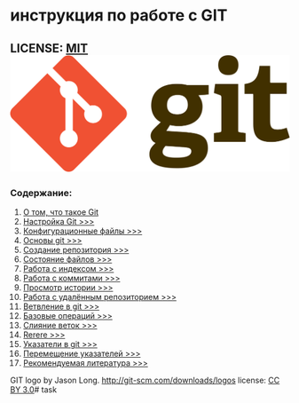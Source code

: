 # инструкция по работе с GIT

LICENSE: [MIT](./licence.md) 
![git-logo](./Git-logo.svg.png)
---

### Содержание:

1. [О том, что такое Git](./info.md)
2. [Настройка Git >>>](./settings.md)
3. [Конфигурационные файлы >>>](./files.md)
4. [Основы git >>>](./main_git.md)
5. [Создание репозитория >>>](./repos.md)
6. [Состояние файлов >>>](./files.md)
7. [Работа с индексом >>>](./index.md)
8. [Работа с коммитами >>>](./commit.md)
9. [ Просмотр истории >>>](./history.md)
10. [Работа с удалённым репозиторием >>>](./host_repos.md)
11. [Ветвление в git >>>](./branch.md)
12. [Базовые операций >>>](./operitions.md)
13. [Слияние веток >>>](.branch.md)
14. [Rerere >>>](.rerere.md)
15. [Указатели в git >>>](.cursors.md)
16. [Перемещение указателей >>>](move_cursors.md)
17. [Рекомендуемая литература >>>](.boocks.md)


GIT logo by Jason Long. http://git-scm.com/downloads/logos
license: [CC BY 3.0](https://creativecommons.org/licenses/by/3.0)#   t a s k 
 
 